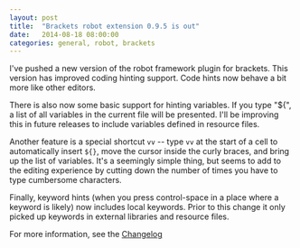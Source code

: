 ```yaml
---
layout: post
title:  "Brackets robot extension 0.9.5 is out"
date:   2014-08-18 08:00:00
categories: general, robot, brackets
---
```


I've pushed a new version of the robot framework plugin for
brackets. This version has improved coding hinting support. Code hints
now behave a bit more like other editors. 

There is also now some basic support for hinting variables. If you
type "${", a list of all variables in the current file will be
presented. I'll be improving this in future releases to include
variables defined in resource files. 

Another feature is a special shortcut `vv` -- type `vv` at the start
of a cell to automatically insert `${}`, move the cursor inside the
curly braces, and bring up the list of variables. It's a seemingly
simple thing, but seems to add to the editing experience by cutting
down the number of times you have to type cumbersome characters. 

Finally, keyword hints (when you press control-space in a place where
a keyword is likely) now includes local keywords. Prior to this change
it only picked up keywords in external libraries and resource files.

For more information, see the
[Changelog](https://github.com/boakley/brackets-robotframework/wiki/Changelog)
